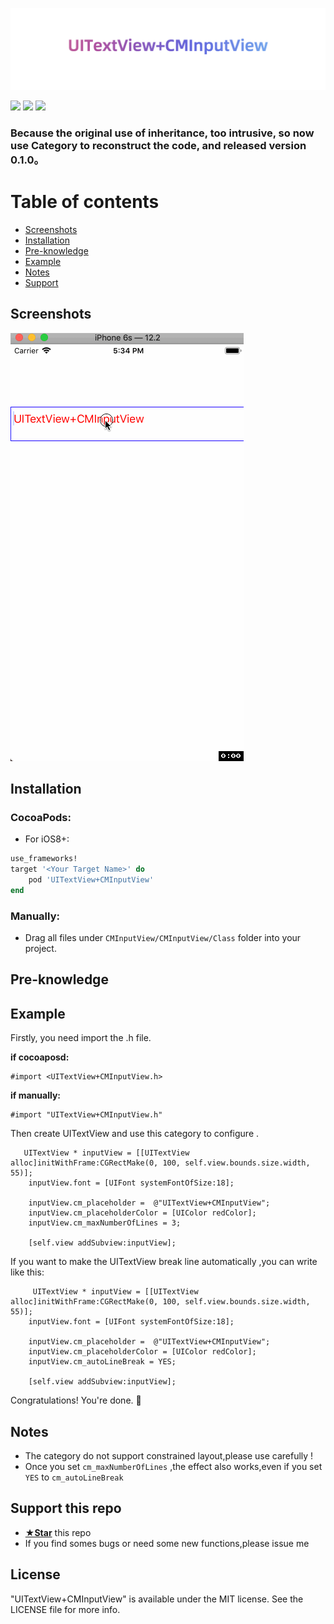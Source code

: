 
![](https://github.com/CrabMen/CMResources/blob/master/CMInputView/logo.png)



![](https://img.shields.io/cocoapods/v/UITextView+CMInputView.svg)
![](https://img.shields.io/cocoapods/p/UITextView+CMInputView.svg)
![](https://img.shields.io/apm/l/vim-mode.svg)

### Because the original use of inheritance, too intrusive, so now use Category to reconstruct the code, and released version 0.1.0。

# Table of contents
* [Screenshots](#screenshots)
* [Installation](#installation)
* [Pre-knowledge](#pre-knowledge)
* [Example](#example)
* [Notes](#notes)
* [Support](#support)



## <a id="screenshots"></a>Screenshots 
![效果展示](https://github.com/CrabMen/CMResources/blob/master/CMInputView/CMInputView00.gif)

## <a id="installation"></a>Installation 

### CocoaPods:

* For iOS8+: 

```ruby
use_frameworks!
target '<Your Target Name>' do
    pod 'UITextView+CMInputView'
end
```

### Manually:
* Drag all files under `CMInputView/CMInputView/Class` folder into your project. 



## <a id="pre-knowledge"></a>Pre-knowledge 

## <a id="example"></a>Example 

Firstly, you need import the .h file.

**if cocoaposd:**
```
#import <UITextView+CMInputView.h>
```
**if manually:**

```
#import "UITextView+CMInputView.h"

```

Then create UITextView and use this category  to configure .

```
   UITextView * inputView = [[UITextView alloc]initWithFrame:CGRectMake(0, 100, self.view.bounds.size.width, 55)];
    inputView.font = [UIFont systemFontOfSize:18];
    
    inputView.cm_placeholder =  @"UITextView+CMInputView";
    inputView.cm_placeholderColor = [UIColor redColor];
    inputView.cm_maxNumberOfLines = 3;
    
    [self.view addSubview:inputView];
```

If you want to make the UITextView  break line automatically ,you can write like this:


```
     UITextView * inputView = [[UITextView alloc]initWithFrame:CGRectMake(0, 100, self.view.bounds.size.width, 55)];
    inputView.font = [UIFont systemFontOfSize:18];
   
    inputView.cm_placeholder =  @"UITextView+CMInputView";
    inputView.cm_placeholderColor = [UIColor redColor];
    inputView.cm_autoLineBreak = YES;
    
    [self.view addSubview:inputView];
```



Congratulations! You're done. 🎉

## <a id="notes"></a>Notes
* The category do not support constrained layout,please use carefully !
* Once you set  ``cm_maxNumberOfLines`` ,the effect also works,even if you set ``YES`` to ``cm_autoLineBreak``


## <a id="support"></a>Support this repo
* [**★Star**](#) this repo 
* If you find somes bugs or need some new functions,please issue me



## License
"UITextView+CMInputView" is available under the MIT license. See the LICENSE file for more info.

